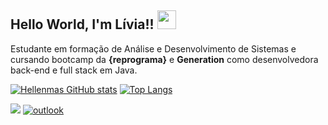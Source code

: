 ## Hello World, I'm Lívia!! <img src=https://github.com/TheDudeThatCode/TheDudeThatCode/blob/master/Assets/Earth.gif width="30">

Estudante em formação de Análise e Desenvolvimento de Sistemas e cursando bootcamp da **{reprograma}** e **Generation** como desenvolvedora back-end e full stack em Java.

[![Hellenmas GitHub stats](https://github-readme-stats.vercel.app/api?username=liviaoliveiraa)](https://github.com/liviaoliveiraa/github-readme-stats)
[![Top Langs](https://github-readme-stats.vercel.app/api/top-langs/?username=liviaoliveiraa&layout=compact)](https://github.com/liviaoliveiraa/github-readme-stats)
 
[<img src="https://img.shields.io/badge/linkedin-%230077B5.svg?&style=for-the-badge&logo=linkedin&logoColor=white" />](https://linkedin.com/in/lívia-de-oliveira-almeida) 
[![outlook](https://img.shields.io/badge/outlook-0078D4?style=for-the-badge&logo=microsoft-outlook&logoColor=white)](mailto:livia.oliveira.almeida@hotmail.com)

